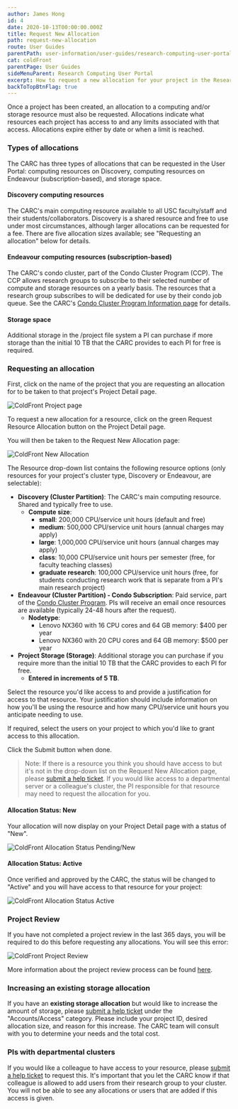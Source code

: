 ```yaml
---
author: James Hong
id: 4
date: 2020-10-13T00:00:00.000Z
title: Request New Allocation
path: request-new-allocation
route: User Guides
parentPath: user-information/user-guides/research-computing-user-portal
cat: coldFront
parentPage: User Guides
sideMenuParent: Research Computing User Portal
excerpt: How to request a new allocation for your project in the Research Computing User Portal.
backToTopBtnFlag: true
---
```


Once a project has been created, an allocation to a computing and/or storage resource must also be requested. Allocations indicate what resources each project has access to and any limits associated with that access. Allocations expire either by date or when a limit is reached.

### Types of allocations

The CARC has three types of allocations that can be requested in the User Portal: computing resources on Discovery, computing resources on Endeavour (subscription-based), and storage space.

#### Discovery computing resources

The CARC's main computing resource available to all USC faculty/staff and their students/collaborators. Discovery is a shared resource and free to use under most circumstances, although larger allocations can be requested for a fee. There are five allocation sizes available; see "Requesting an allocation" below for details.

#### Endeavour computing resources (subscription-based)

The CARC's condo cluster, part of the Condo Cluster Program (CCP). The CCP allows research groups to subscribe to their selected number of compute and storage resources on a yearly basis. The resources that a research group subscribes to will be dedicated for use by their condo job queue. See the CARC's [Condo Cluster Program Information page](/user-information/ccp/program-information) for details.  

#### Storage space

Additional storage in the /project file system a PI can purchase if more storage than the initial 10 TB that the CARC provides to each PI for free is required.

### Requesting an allocation

First, click on the name of the project that you are requesting an allocation for to be taken to that project's Project Detail page.

![ColdFront Project page](/images/coldfront_project_detail.gif)

To request a new allocation for a resource, click on the green Request Resource Allocation button on the Project Detail page.

You will then be taken to the Request New Allocation page:

![ColdFront New Allocation](/images/coldfront_allocationnew.png)

The Resource drop-down list contains the following resource options (only resources for your project's cluster type, Discovery or Endeavour, are selectable):

* **Discovery (Cluster Partition)**: The CARC's main computing resource. Shared and typically free to use.  
  * **Compute size**:
      * **small**: 200,000 CPU/service unit hours (default and free)
      * **medium**: 500,000 CPU/service unit hours (annual charges may apply)
      * **large**: 1,000,000 CPU/service unit hours (annual charges may apply)
      * **class**: 10,000 CPU/service unit hours per semester (free, for faculty teaching classes)
      * **graduate research**: 100,000 CPU/service unit hours (free, for students conducting research work that is separate from a PI's main research project)
* **Endeavour (Cluster Partition) - Condo Subscription**: Paid service, part of the [Condo Cluster Program](/user-information/ccp). PIs will receive an email once resources are available (typically 24-48 hours after the request). 
  * **Nodetype**:
      * Lenovo NX360 with 16 CPU cores and 64 GB memory: $400 per year 
      * Lenovo NX360 with 20 CPU cores and 64 GB memory: $500 per year
* **Project Storage (Storage)**: Additional storage you can purchase if you require more than the initial 10 TB that the CARC provides to each PI for free.
  * **Entered in increments of 5 TB**.

Select the resource you'd like access to and provide a justification for access to that resource. Your justification should include information on how you'll be using the resource and how many CPU/service unit hours you anticipate needing to use.

If required, select the users on your project to which you'd like to grant access to this allocation.

Click the Submit button when done.

> Note: If there is a resource you think you should have access to but it's not in the drop-down list on the Request New Allocation page, please [submit a help ticket](/user-information/ticket-submission). If you would like access to a departmental server or a colleague's cluster, the PI responsible for that resource may need to request the allocation for you.  

#### Allocation Status: New
Your allocation will now display on your Project Detail page with a status of "New".

![ColdFront Allocation Status Pending/New](/images/coldfront_allocationstatusnew.png)

#### Allocation Status: Active
Once verified and approved by the CARC, the status will be changed to "Active" and you will have access to that resource for your project:

![ColdFront Allocation Status Active](/images/coldfront_allocationstatusactive.png)

### Project Review
If you have not completed a project review in the last 365 days, you will be required to do this before requesting any allocations.  You will see this error:   

![ColdFront Project Review](/images/coldfront_projectreviewnotification.png)

More information about the project review process can be found [here](yearly-project-renewal).

### Increasing an existing storage allocation

If you have an **existing storage allocation** but would like to increase the amount of storage, please [submit a help ticket](/user-information/ticket-submission) under the "Accounts/Access" category. Please include your project ID, desired allocation size, and reason for this increase. The CARC team will consult with you to determine your needs and the total cost.

### PIs with departmental clusters

If you would like a colleague to have access to your resource, please [submit a help ticket](/user-information/ticket-submission) to request this. It's important that you let the CARC know if that colleague is allowed to add users from their research group to your cluster. You will not be able to see any allocations or users that are added if this access is given.
